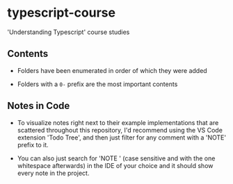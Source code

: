 # typescript-course

'Understanding Typescript' course studies

## Contents

- Folders have been enumerated in order of which they were added

- Folders with a `0-` prefix are the most important contents

## Notes in Code

- To visualize notes right next to their example implementations that are scattered throughout this repository, I'd recommend using the VS Code extension 'Todo Tree', and then just filter for any comment with a 'NOTE' prefix to it.

- You can also just search for 'NOTE ' (case sensitive and with the one whitespace afterwards) in the IDE of your choice and it should show every note in the project.
